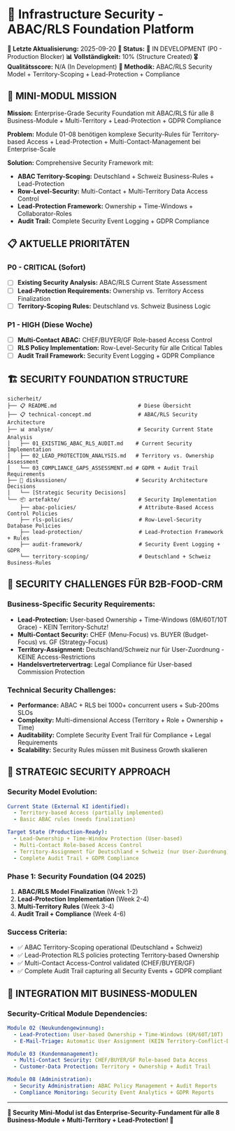 # 🔐 Infrastructure Security - ABAC/RLS Foundation Platform

**📅 Letzte Aktualisierung:** 2025-09-20
**🎯 Status:** 🔄 IN DEVELOPMENT (P0 - Production Blocker)
**📊 Vollständigkeit:** 10% (Structure Created)
**🎖️ Qualitätsscore:** N/A (In Development)
**🤝 Methodik:** ABAC/RLS Security Model + Territory-Scoping + Lead-Protection + Compliance

## 🎯 **MINI-MODUL MISSION**

**Mission:** Enterprise-Grade Security Foundation mit ABAC/RLS für alle 8 Business-Module + Multi-Territory + Lead-Protection + GDPR Compliance

**Problem:** Module 01-08 benötigen komplexe Security-Rules für Territory-based Access + Lead-Protection + Multi-Contact-Management bei Enterprise-Scale

**Solution:** Comprehensive Security Framework mit:
- **ABAC Territory-Scoping:** Deutschland + Schweiz Business-Rules + Lead-Protection
- **Row-Level-Security:** Multi-Contact + Multi-Territory Data Access Control
- **Lead-Protection Framework:** Ownership + Time-Windows + Collaborator-Roles
- **Audit Trail:** Complete Security Event Logging + GDPR Compliance

## 📋 **AKTUELLE PRIORITÄTEN**

### **P0 - CRITICAL (Sofort)**
- [ ] **Existing Security Analysis:** ABAC/RLS Current State Assessment
- [ ] **Lead-Protection Requirements:** Ownership vs. Territory Access Finalization
- [ ] **Territory-Scoping Rules:** Deutschland vs. Schweiz Business Logic

### **P1 - HIGH (Diese Woche)**
- [ ] **Multi-Contact ABAC:** CHEF/BUYER/GF Role-based Access Control
- [ ] **RLS Policy Implementation:** Row-Level-Security für alle Critical Tables
- [ ] **Audit Trail Framework:** Security Event Logging + GDPR Compliance

## 🏗️ **SECURITY FOUNDATION STRUCTURE**

```
sicherheit/
├── 📋 README.md                          # Diese Übersicht
├── 📋 technical-concept.md               # ABAC/RLS Security Architecture
├── 📊 analyse/                           # Security Current State Analysis
│   ├── 01_EXISTING_ABAC_RLS_AUDIT.md    # Current Security Implementation
│   ├── 02_LEAD_PROTECTION_ANALYSIS.md   # Territory vs. Ownership Assessment
│   └── 03_COMPLIANCE_GAPS_ASSESSMENT.md # GDPR + Audit Trail Requirements
├── 💭 diskussionen/                      # Security Architecture Decisions
│   └── [Strategic Security Decisions]
└── 📦 artefakte/                         # Security Implementation
    ├── abac-policies/                    # Attribute-Based Access Control Policies
    ├── rls-policies/                     # Row-Level-Security Database Policies
    ├── lead-protection/                  # Lead-Protection Framework + Rules
    ├── audit-framework/                  # Security Event Logging + GDPR
    └── territory-scoping/                # Deutschland + Schweiz Business-Rules
```

## 🎯 **SECURITY CHALLENGES FÜR B2B-FOOD-CRM**

### **Business-Specific Security Requirements:**
- **Lead-Protection:** User-based Ownership + Time-Windows (6M/60T/10T Grace) - KEIN Territory-Schutz!
- **Multi-Contact Security:** CHEF (Menu-Focus) vs. BUYER (Budget-Focus) vs. GF (Strategy-Focus)
- **Territory-Assignment:** Deutschland/Schweiz nur für User-Zuordnung - KEINE Access-Restrictions
- **Handelsvertretervertrag:** Legal Compliance für User-based Commission Protection

### **Technical Security Challenges:**
- **Performance:** ABAC + RLS bei 1000+ concurrent users + Sub-200ms SLOs
- **Complexity:** Multi-dimensional Access (Territory + Role + Ownership + Time)
- **Auditability:** Complete Security Event Trail für Compliance + Legal Requirements
- **Scalability:** Security Rules müssen mit Business Growth skalieren

## 🔐 **STRATEGIC SECURITY APPROACH**

### **Security Model Evolution:**
```yaml
Current State (External KI identified):
  - Territory-based Access (partially implemented)
  - Basic ABAC rules (needs finalization)

Target State (Production-Ready):
  - Lead-Ownership + Time-Window Protection (User-based)
  - Multi-Contact Role-based Access Control
  - Territory-Assignment für Deutschland + Schweiz (nur User-Zuordnung)
  - Complete Audit Trail + GDPR Compliance
```

### **Phase 1: Security Foundation (Q4 2025)**
1. **ABAC/RLS Model Finalization** (Week 1-2)
2. **Lead-Protection Implementation** (Week 2-4)
3. **Multi-Territory Rules** (Week 3-4)
4. **Audit Trail + Compliance** (Week 4-6)

### **Success Criteria:**
- ✅ ABAC Territory-Scoping operational (Deutschland + Schweiz)
- ✅ Lead-Protection RLS policies protecting Territory-based Ownership
- ✅ Multi-Contact Access-Control validated (CHEF/BUYER/GF)
- ✅ Complete Audit Trail capturing all Security Events + GDPR compliant

## 🎯 **INTEGRATION MIT BUSINESS-MODULEN**

### **Security-Critical Module Dependencies:**
```yaml
Module 02 (Neukundengewinnung):
  - Lead-Protection: User-based Ownership + Time-Windows (6M/60T/10T)
  - E-Mail-Triage: Automatic User Assignment (KEIN Territory-Conflict-Detection)

Module 03 (Kundenmanagement):
  - Multi-Contact Security: CHEF/BUYER/GF Role-based Data Access
  - Customer-Data Protection: Territory + Ownership + Audit Trail

Module 08 (Administration):
  - Security Administration: ABAC Policy Management + Audit Reports
  - Compliance Monitoring: Security Event Analytics + GDPR Reports
```

---

**🎯 Security Mini-Modul ist das Enterprise-Security-Fundament für alle 8 Business-Module + Multi-Territory + Lead-Protection! 🔐**